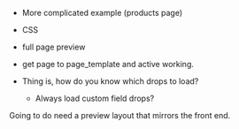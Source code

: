 - More complicated example (products page)
- CSS
- full page preview
- get page to page_template and active working.

- Thing is, how do you know which drops to load?
  - Always load custom field drops?
  



Going to do need a preview layout that mirrors the front end.